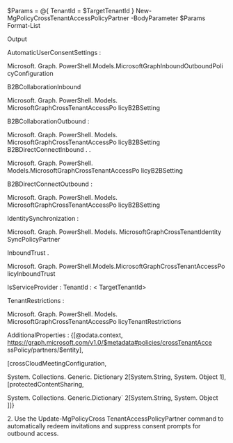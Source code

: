 $Params = @{ TenantId = $TargetTenantId } New-MgPolicyCrossTenantAccessPolicyPartner -BodyParameter $Params Format-List

Output

AutomaticUserConsentSettings :

Microsoft. Graph. PowerShell.Models.MicrosoftGraphInboundOutboundPoli cyConfiguration

B2BCollaborationInbound

Microsoft. Graph. PowerShell. Models. MicrosoftGraphCrossTenantAccessPo licyB2BSetting

B2BCollaborationOutbound :

Microsoft. Graph. PowerShell. Models. MicrosoftGraphCrossTenantAccessPo licyB2BSetting B2BDirectConnectInbound . .

Microsoft. Graph. PowerShell. Models.MicrosoftGraphCrossTenantAccessPo licyB2BSetting

B2BDirectConnectOutbound :

Microsoft. Graph. PowerShell. Models. MicrosoftGraphCrossTenantAccessPo licyB2BSetting

IdentitySynchronization :

Microsoft. Graph. PowerShell. Models. MicrosoftGraphCrossTenantIdentity SyncPolicyPartner

InboundTrust .

Microsoft. Graph. PowerShell.Models.MicrosoftGraphCrossTenantAccessPo licyInboundTrust

IsServiceProvider : TenantId : < TargetTenantId>

TenantRestrictions :

Microsoft. Graph. PowerShell. Models. MicrosoftGraphCrossTenantAccessPo licyTenantRestrictions

AdditionalProperties : {[@odata.context, https://graph.microsoft.com/v1.0/$metadata#policies/crossTenantAcce ssPolicy/partners/$entity],

[crossCloudMeetingConfiguration,

System. Collections. Generic. Dictionary 2[System.String, System. Object 1], [protectedContentSharing,

System. Collections. Generic.Dictionary\` 2[System.String, System. Object ]]}

2\. Use the Update-MgPolicyCross TenantAccessPolicyPartner command to automatically redeem invitations and suppress consent prompts for outbound access.
